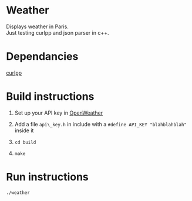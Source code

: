 # Weather

Displays weather in Paris.  
Just testing curlpp and json parser in c++.

# Dependancies

[curlpp](https://github.com/jpbarrette/curlpp)

# Build instructions

1. Set up your API key in [OpenWeather](http://openweathermap.org/api)

2. Add a file `api\_key.h` in include with a `#define API_KEY "blahblahblah"` inside it

3. `cd build`

4. `make`

# Run instructions

`./weather`

